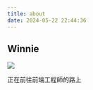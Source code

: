 ```yaml
---
title: about
date: 2024-05-22 22:44:36
---
```


## Winnie

![](https://media.istockphoto.com/id/1456388529/photo/red-cat-works-at-a-computer-from-home-home-office-during-self-isolation-and-quarantine.jpg?s=612x612&w=0&k=20&c=ep1fb9Q8wyiaOkfdNbPMkr1FzM1Tv6Ua3JtdLx63f8s=)

正在前往前端工程師的路上